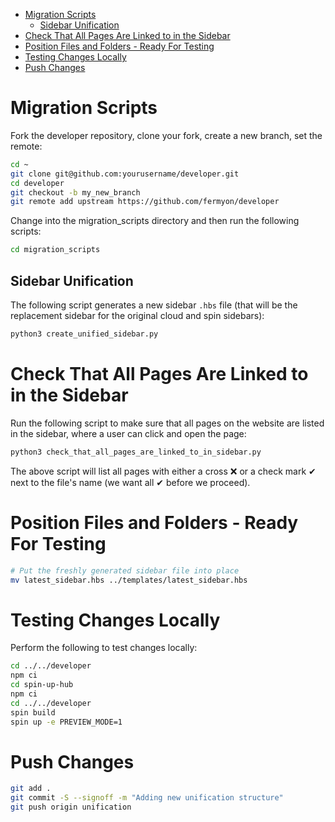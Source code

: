 - [Migration Scripts](#migration-scripts)
  - [Sidebar Unification](#sidebar-unification)
- [Check That All Pages Are Linked to in the Sidebar](#check-that-all-pages-are-linked-to-in-the-sidebar)
- [Position Files and Folders - Ready For Testing](#position-files-and-folders---ready-for-testing)
- [Testing Changes Locally](#testing-changes-locally)
- [Push Changes](#push-changes)


# Migration Scripts

Fork the developer repository, clone your fork, create a new branch, set the remote:

```bash
cd ~
git clone git@github.com:yourusername/developer.git
cd developer
git checkout -b my_new_branch
git remote add upstream https://github.com/fermyon/developer
```

Change into the migration_scripts directory and then run the following scripts:

```bash
cd migration_scripts
```

## Sidebar Unification

The following script generates a new sidebar `.hbs` file (that will be the replacement sidebar for the original cloud and spin sidebars):

```bash
python3 create_unified_sidebar.py
``` 

# Check That All Pages Are Linked to in the Sidebar

Run the following script to make sure that all pages on the website are listed in the sidebar, where a user can click and open the page:

```bash
python3 check_that_all_pages_are_linked_to_in_sidebar.py
```

The above script will list all pages with either a cross ❌ or a check mark ✔ next to the file's name (we want all ✔ before we proceed). 

# Position Files and Folders - Ready For Testing

```bash
# Put the freshly generated sidebar file into place
mv latest_sidebar.hbs ../templates/latest_sidebar.hbs
```

# Testing Changes Locally

Perform the following to test changes locally:

```bash
cd ../../developer
npm ci
cd spin-up-hub
npm ci
cd ../../developer
spin build
spin up -e PREVIEW_MODE=1
```

# Push Changes

```bash
git add .
git commit -S --signoff -m "Adding new unification structure"
git push origin unification
```